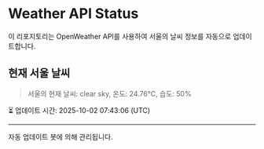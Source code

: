 
# Weather API Status

이 리포지토리는 OpenWeather API를 사용하여 서울의 날씨 정보를 자동으로 업데이트합니다.

## 현재 서울 날씨
> 서울의 현재 날씨: clear sky, 온도: 24.76°C, 습도: 50%

⏳ 업데이트 시간: 2025-10-02 07:43:06 (UTC)

---
자동 업데이트 봇에 의해 관리됩니다.
